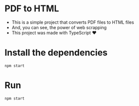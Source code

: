 # PDF to HTML

-   This is a simple project that converts PDF files to HTML files
-   And, you can see, the power of web scrapping
-   This project was made with TypeScript :heart:

# Install the dependencies

```
npm start
```

# Run

```
npm start
```
